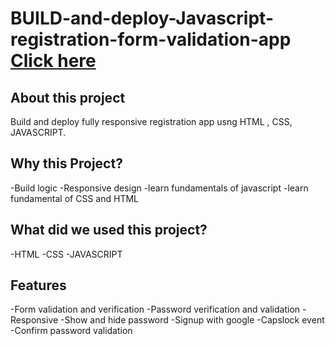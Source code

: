 # BUILD-and-deploy-Javascript-registration-form-validation-app [Click here](https://keen-croissant-3c4a51.netlify.app/)
## About this project
Build and deploy fully responsive registration app usng HTML , CSS, JAVASCRIPT. 
## Why this Project?
-Build logic
-Responsive design
-learn fundamentals of javascript
-learn fundamental of CSS and HTML

## What did we used this project?
-HTML
-CSS
-JAVASCRIPT

## Features
-Form validation and verification
-Password verification and validation
-Responsive
-Show and hide password
-Signup with google
-Capslock event 
-Confirm password validation
